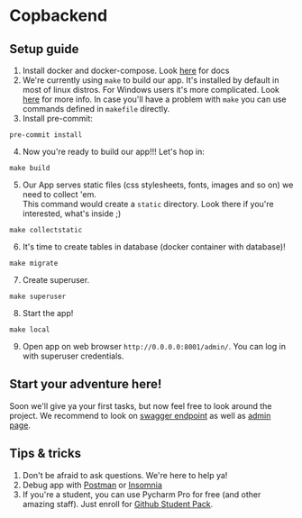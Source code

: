 # Copbackend

## Setup guide
1. Install docker and docker-compose. Look [here](https://docs.docker.com/desktop/) for docs
2. We're currently using `make` to build our app. It's installed by default in most of linux distros. For Windows users
it's more complicated. Look [here](https://stackoverflow.com/questions/32127524/how-to-install-and-use-make-in-windows) for more info.
In case you'll have a problem with `make` you can use commands defined in `makefile` directly.
3. Install pre-commit:
```shell
pre-commit install
```
4. Now you're ready to build our app!!! Let's hop in:
```shell
make build
```
5. Our App serves static files (css stylesheets, fonts, images and so on) we need to collect 'em.  
This command would create a `static` directory. Look there if you're interested, what's inside ;)
```shell
make collectstatic
```
6. It's time to create tables in database (docker container with database)!
```shell
make migrate
```
7. Create superuser.
```shell
make superuser
```
8. Start the app! 
```shell
make local
```
9. Open app on web browser `http://0.0.0.0:8001/admin/`. You can log in with superuser credentials.
## Start your adventure here!
Soon we'll give ya your first tasks, but now feel free to look around the project. We recommend to look on [swagger endpoint](http://0.0.0.0:8001/swagger/) as well as [admin page](http://0.0.0.0:8001/admin/).

## Tips & tricks
1. Don't be afraid to ask questions. We're here to help ya!
2. Debug app with [Postman](https://www.postman.com/) or [Insomnia](https://insomnia.rest/)
3. If you're a student, you can use Pycharm Pro for free (and other amazing staff). Just enroll for [Github Student Pack](https://education.github.com/pack). 
